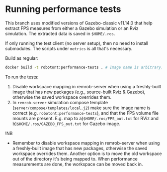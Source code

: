 

# Running performance tests

This branch uses modified versions of Gazebo-classic v11.14.0 that help extract FPS measures from either a Gazebo simulation or an Rviz simulation. The extracted data is saved in `$HOME/.ros`.

If only running the test client (no server setup), then no need to install submodules. The scripts under `metrics` is all that's necessary.

Build as regular:

```bash
docker build -t robotont:performance-tests . # Image name is arbitrary, but remember to change in compose templates in remrob-server
```

To run the tests:

1) Disable workspace mapping in remrob-server when using a freshly-built image that has new packages (e.g., source-built Rviz & Gazebo), otherwise the saved workspace overrides them.
2) In `remrob-server` simulation compose template (`server/compose/templates/local.j2`) make sure the image name is correct (e.g. `robotont:performance-tests`), and that the FPS volume file mounts are present. E.g. map to a)`$HOME/.ros/FPS_out.txt` for RViz and b)`$HOME/.ros/GAZEBO_FPS_out.txt` for Gazebo image.

!NB

- Remember to disable workspace mapping in remrob-server when using a freshly-built image that has new packages, otherwise the saved workspace overrides them. Another option is to move the old workspace out of the directory it's being mapped to. When performance measurements are done, the workspace can be moved back in.